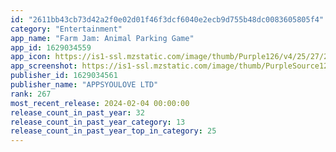 ```yaml
---
id: "2611bb43cb73d42a2f0e02d01f46f3dcf6040e2ecb9d755b48dc0083605805f4"
category: "Entertainment"
app_name: "Farm Jam: Animal Parking Game"
app_id: 1629034559
app_icon: https://is1-ssl.mzstatic.com/image/thumb/Purple126/v4/25/27/29/2527295e-f86b-e6c6-7e11-52b4c183fc99/AppIcon-1x_U007emarketing-0-7-0-85-220.png/1024x1024bb.png
app_screenshot: https://is1-ssl.mzstatic.com/image/thumb/PurpleSource123/v4/e4/43/6a/e4436a64-fa6b-a7bc-82d4-9e9f14197c5b/4ae5868e-dc95-4092-b5f1-5650396494e4_screen_2.jpg/1242x2688bb.png
publisher_id: 1629034561
publisher_name: "APPSYOULOVE LTD"
rank: 267
most_recent_release: 2024-02-04 00:00:00
release_count_in_past_year: 32
release_count_in_past_year_category: 13
release_count_in_past_year_top_in_category: 25
---
```

